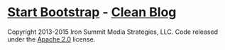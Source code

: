 # [Start Bootstrap](http://startbootstrap.com/) - [Clean Blog](http://startbootstrap.com/template-overviews/clean-blog/)

Copyright 2013-2015 Iron Summit Media Strategies, LLC. Code released under the [Apache 2.0](https://github.com/IronSummitMedia/startbootstrap-clean-blog/blob/gh-pages/LICENSE) license.
